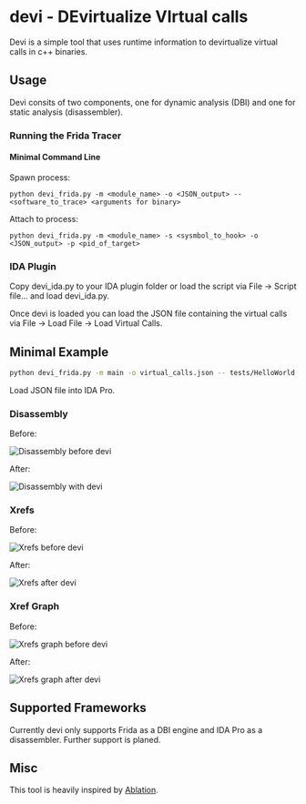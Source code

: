 # devi - DEvirtualize VIrtual calls

Devi is a simple tool that uses runtime information to devirtualize virtual calls in c++ binaries. 

## Usage

Devi consits of two components, one for dynamic analysis (DBI)  and one for static analysis (disassembler). 

### Running the Frida Tracer

#### Minimal Command Line

Spawn process:

```
python devi_frida.py -m <module_name> -o <JSON_output> -- <software_to_trace> <arguments for binary>
```

Attach to process:

```
python devi_frida.py -m <module_name> -s <sysmbol_to_hook> -o <JSON_output> -p <pid_of_target>
```

### IDA Plugin

Copy devi\_ida.py to your IDA plugin folder or load the script via File -> Script file... and load devi\_ida.py.

Once devi is loaded you can load the JSON file containing the virtual calls via File -> Load File -> Load Virtual Calls. 

## Minimal Example

```bash
python devi_frida.py -m main -o virtual_calls.json -- tests/HelloWorld myArgs
```

Load JSON file into IDA Pro. 

### Disassembly

Before:

![Disassembly before devi](https://github.com/murx-/devi/blob/master/images/cpp-test-assembly-wo-devi.png)


After:

![Disassembly with devi](https://github.com/murx-/devi/blob/master/images/cpp-test-assembly-w-devi.png)

### Xrefs

Before:

![Xrefs before devi](https://github.com/murx-/devi/blob/master/images/cpp-test-xrefs-wo-devi.PNG)

After:

![Xrefs after devi](https://github.com/murx-/devi/blob/master/images/cpp-test-xrefs-w-devi.PNG)

### Xref Graph

Before:

![Xrefs graph before devi](https://github.com/murx-/devi/blob/master/images/cpp-test-xrefs-graphs-wo-devi2.PNG)

After:

![Xrefs graph after devi](https://github.com/murx-/devi/blob/master/images/cpp-test-xrefs-graphs-w-devi.PNG)

## Supported Frameworks

Currently devi only supports Frida as a DBI engine and IDA Pro as a disassembler. Further support is planed.

## Misc

This tool is heavily inspired by [Ablation](https://github.com/cylance/Ablation). 
